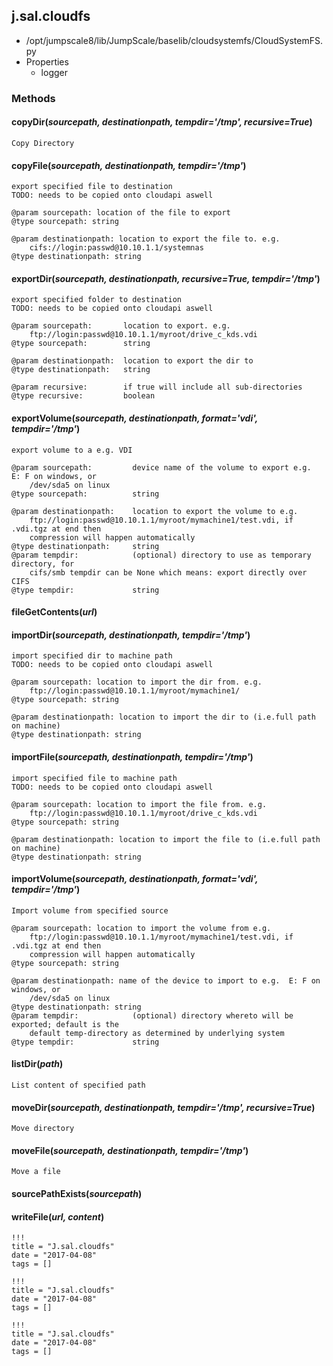 <!-- toc -->
## j.sal.cloudfs

- /opt/jumpscale8/lib/JumpScale/baselib/cloudsystemfs/CloudSystemFS.py
- Properties
    - logger

### Methods

#### copyDir(*sourcepath, destinationpath, tempdir='/tmp', recursive=True*) 

```
Copy Directory

```

#### copyFile(*sourcepath, destinationpath, tempdir='/tmp'*) 

```
export specified file to destination
TODO: needs to be copied onto cloudapi aswell

@param sourcepath: location of the file to export
@type sourcepath: string

@param destinationpath: location to export the file to. e.g.
    cifs://login:passwd@10.10.1.1/systemnas
@type destinationpath: string

```

#### exportDir(*sourcepath, destinationpath, recursive=True, tempdir='/tmp'*) 

```
export specified folder to destination
TODO: needs to be copied onto cloudapi aswell

@param sourcepath:       location to export. e.g.
    ftp://login:passwd@10.10.1.1/myroot/drive_c_kds.vdi
@type sourcepath:        string

@param destinationpath:  location to export the dir to
@type destinationpath:   string

@param recursive:        if true will include all sub-directories
@type recursive:         boolean

```

#### exportVolume(*sourcepath, destinationpath, format='vdi', tempdir='/tmp'*) 

```
export volume to a e.g. VDI

@param sourcepath:         device name of the volume to export e.g.  E: F on windows, or
    /dev/sda5 on linux
@type sourcepath:          string

@param destinationpath:    location to export the volume to e.g.
    ftp://login:passwd@10.10.1.1/myroot/mymachine1/test.vdi, if .vdi.tgz at end then
    compression will happen automatically
@type destinationpath:     string
@param tempdir:            (optional) directory to use as temporary directory, for
    cifs/smb tempdir can be None which means: export directly over CIFS
@type tempdir:             string

```

#### fileGetContents(*url*) 

#### importDir(*sourcepath, destinationpath, tempdir='/tmp'*) 

```
import specified dir to machine path
TODO: needs to be copied onto cloudapi aswell

@param sourcepath: location to import the dir from. e.g.
    ftp://login:passwd@10.10.1.1/myroot/mymachine1/
@type sourcepath: string

@param destinationpath: location to import the dir to (i.e.full path on machine)
@type destinationpath: string

```

#### importFile(*sourcepath, destinationpath, tempdir='/tmp'*) 

```
import specified file to machine path
TODO: needs to be copied onto cloudapi aswell

@param sourcepath: location to import the file from. e.g.
    ftp://login:passwd@10.10.1.1/myroot/drive_c_kds.vdi
@type sourcepath: string

@param destinationpath: location to import the file to (i.e.full path on machine)
@type destinationpath: string

```

#### importVolume(*sourcepath, destinationpath, format='vdi', tempdir='/tmp'*) 

```
Import volume from specified source

@param sourcepath: location to import the volume from e.g.
    ftp://login:passwd@10.10.1.1/myroot/mymachine1/test.vdi, if .vdi.tgz at end then
    compression will happen automatically
@type sourcepath: string

@param destinationpath: name of the device to import to e.g.  E: F on windows, or
    /dev/sda5 on linux
@type destinationpath: string
@param tempdir:            (optional) directory whereto will be exported; default is the
    default temp-directory as determined by underlying system
@type tempdir:             string

```

#### listDir(*path*) 

```
List content of specified path

```

#### moveDir(*sourcepath, destinationpath, tempdir='/tmp', recursive=True*) 

```
Move directory

```

#### moveFile(*sourcepath, destinationpath, tempdir='/tmp'*) 

```
Move a file

```

#### sourcePathExists(*sourcepath*) 

#### writeFile(*url, content*) 


```
!!!
title = "J.sal.cloudfs"
date = "2017-04-08"
tags = []
```

```
!!!
title = "J.sal.cloudfs"
date = "2017-04-08"
tags = []
```

```
!!!
title = "J.sal.cloudfs"
date = "2017-04-08"
tags = []
```
